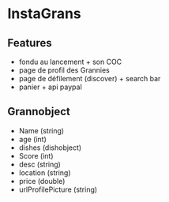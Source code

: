 # InstaGrans

## Features
- fondu au lancement + son COC
- page de profil des Grannies
- page de défilement (discover) + search bar
- panier + api paypal

## Grannobject
- Name (string)
- age (int)
- dishes (dishobject)
- Score (int)
- desc (string)
- location (string)
- price (double)
- urlProfilePicture (string)


